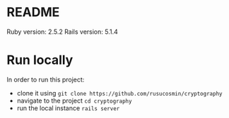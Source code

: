 # README

Ruby version: 2.5.2
Rails version: 5.1.4

# Run locally

In order to run this project:
* clone it using
`git clone https://github.com/rusucosmin/cryptography`
* navigate to the project
`cd cryptography`
* run the local instance
`rails server`
